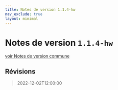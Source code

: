 ```yaml
---
title: Notes de version 1.1.4-hw
nav_exclude: true
layout: minimal
---
```


# Notes de version `1.1.4-hw`

[voir Notes de version commune](https://witsa.github.io/synapps/synapps-studio-releases/notes/1.1.4)

## Révisions

> 2022-12-02T12:00:00
